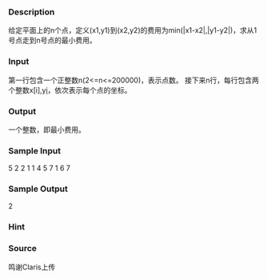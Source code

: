 
### Description
给定平面上的n个点，定义(x1,y1)到(x2,y2)的费用为min(|x1-x2|,|y1-y2|)，求从1号点走到n号点的最小费用。

### Input


第一行包含一个正整数n(2<=n<=200000)，表示点数。
接下来n行，每行包含两个整数x[i],y[i](0<=x[i],y[i]<=10^9)，依次表示每个点的坐标。





### Output
一个整数，即最小费用。

### Sample Input
5
2 2
1 1
4 5
7 1
6 7
### Sample Output
2

### Hint

### Source
鸣谢Claris上传